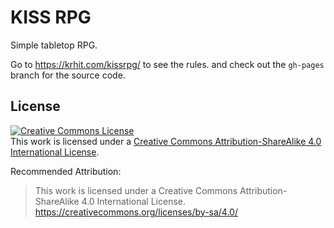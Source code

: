 KISS RPG
========

Simple tabletop RPG.

Go to https://krhit.com/kissrpg/ to see the rules.
and check out the `gh-pages` branch for the source code.


License
-------

<a rel="license" href="http://creativecommons.org/licenses/by-sa/4.0/"><img alt="Creative Commons License" style="border-width:0" src="https://i.creativecommons.org/l/by-sa/4.0/88x31.png" /></a><br />This work is licensed under a <a rel="license" href="http://creativecommons.org/licenses/by-sa/4.0/">Creative Commons Attribution-ShareAlike 4.0 International License</a>.

Recommended Attribution:

> This work is licensed under a Creative Commons Attribution-ShareAlike 4.0 International License.
> https://creativecommons.org/licenses/by-sa/4.0/


